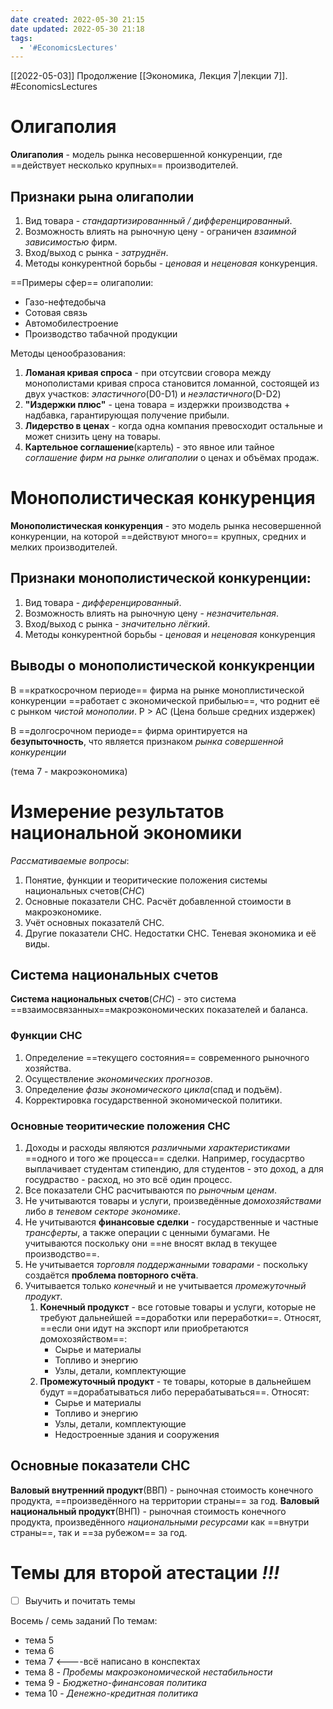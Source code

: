 ```yaml
---
date created: 2022-05-30 21:15
date updated: 2022-05-30 21:18
tags:
  - '#EconomicsLectures'
---
```


[[2022-05-03]]
Продолжение [[Экономика, Лекция 7|лекции 7]].
#EconomicsLectures

# Олигаполия

**Олигаполия** - модель рынка несовершенной конкуренции, где ==действует несколько крупных== производителей.

## Признаки рына олигаполии

1. Вид товара - _стандартизированнный / дифференцированный_.
2. Возможность влиять на рыночную цену - ограничен _взаимной зависимостью_ фирм.
3. Вход/выход с рынка - _затруднён_.
4. Методы конкурентной борьбы - _ценовая_ и _неценовая_ конкуренция.

==Примеры сфер== олигаполии:

- Газо-нефтедобыча
- Сотовая связь
- Автомобилестроение
- Производство табачной продукции

Методы ценообразования:

1. **Ломаная кривая спроса** - при отсутсвии сговора между монополистами кривая спроса становится ломанной, состоящей из двух участков: _эластичного_(D0-D1) и _неэластичного_(D-D2)
2. **"Издержки плюс"** - цена товара = издержки производства + надбавка, гарантирующая получение прибыли.
3. **Лидерство в ценах** - когда одна компания превосходит остальные и может снизить цену на товары.
4. **Картельное соглашение**(картель) - это явное или тайное _соглашение фирм на рынке олигаполии_ о ценах и объёмах продаж.

# Монополистическая конкуренция

**Монополистическая конкуренция** - это модель рынка несовершенной конкуренции, на которой ==действуют много== крупных, средних и мелких производителей.

## Признаки монополистической конкуренции:

1. Вид товара - _дифференцированный_.
2. Возможность влиять на рыночную цену - _незначительная_.
3. Вход/выход с рынка - _значительно лёгкий_.
4. Методы конкурентной борьбы - _ценовая_ и _неценовая_ конкуренция

## Выводы о монополистической конкукренции

В ==краткосрочном периоде== фирма на рынке моноплистической конкуренции ==работает с экономической прибылью==, что роднит её с рынком _чистой монополии_.
P > AC (Цена больше средних издержек)

В ==долгосрочном периоде== фирма оринтируется на **безупыточность**, что является признаком _рынка совершенной конкуренции_

(тема 7 - макроэкономика)

# Измерение результатов национальной экономики

_Рассмативаемые вопросы_:

1. Понятие, функции и теоритические положения системы национальных счетов(_СНС_)
2. Основные показатели СНС. Расчёт добавленной стоимости в макроэкономике.
3. Учёт основных показателй СНС.
4. Другие показатели СНС. Недостатки СНС. Теневая экономика и её виды.

## Система национальных счетов

**Система национальных счетов**(_СНС_) - это система ==взаимосвязанных==макроэкономических показателей и баланса.

### Функции СНС

1. Определение ==текущего состояния== современного рыночного хозяйства.
2. Осуществление _экономических прогнозов_.
3. Определение _фазы экономического цикла_(спад и подъём).
4. Корректировка государственной экономической политики.

### Основные теоритические положения СНС

1. Доходы и расходы являются _различными характеристиками_ ==одного и того же процесса== сделки. Например, госудасртво выплачивает студентам стипендию, для студентов - это доход, а для госудраство - расход, но это всё один процесс.
2. Все показатели СНС расчитываются по _рыночным ценам_.
3. Не учитываются товары и услуги, произведённые _домохозяйствами_ либо _в теневом секторе экономике_.
4. Не учитываются **финансовые сделки** - государственные и частные _трансферты_, а также операции с ценными бумагами. Не учитываются поскольку они ==не вносят вклад в текущее производство==.
5. Не учитывается _торговля поддержанными товарами_ - поскольку создаётся **проблема повторного счёта**.
6. Учитывается только _конечный_ и не учитывается _промежуточный продукт_.
   1. **Конечный продукст** - все готовые товары и услуги, которые не требуют дальнейшей ==доработки или переработки==. Относят, ==если они идут на экспорт или приобретаются домохозяйством==:
      - Сырье и материалы
      - Топливо и энергию
      - Узлы, детали, комплектующие
   2. **Промежуточный продукт** - те товары, которые в дальнейшем будут ==дорабатываться либо перерабатываться==. Относят:
      - Сырье и материалы
      - Топливо и энергию
      - Узлы, детали, комплектующие
      - Недостроенные здания и сооружения

## Основные показатели СНС

**Валовый внутренний продукт**(ВВП) - рыночная стоимость конечного продукта, ==произведённого на территории страны== за год.
**Валовый национальный продукт**(ВНП) - рыночная стоимость конечного продукта, произведённого _национальными ресурсами_ как ==внутри страны==, так и ==за рубежом== за год.

# Темы для второй атестации _!!!_

- [ ] Выучить и почитать темы

Восемь / семь заданий
По темам:

- тема 5
- тема 6
- тема 7 <----всё написано в конспектах
- тема 8 - _Пробемы макроэкономической нестабильности_
- тема 9 - _Бюджетно-финансовая политика_
- тема 10 - _Денежно-кредитная политика_
